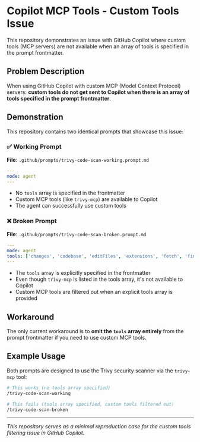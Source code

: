 # Copilot MCP Tools - Custom Tools Issue

This repository demonstrates an issue with GitHub Copilot where custom tools (MCP servers) are not available when an array of tools is specified in the prompt frontmatter.

## Problem Description

When using GitHub Copilot with custom MCP (Model Context Protocol) servers: **custom tools do not get sent to Copilot when there is an array of tools specified in the prompt frontmatter**.

## Demonstration

This repository contains two identical prompts that showcase this issue:

### ✅ Working Prompt
**File**: `.github/prompts/trivy-code-scan-working.prompt.md`

```yaml
---
mode: agent
---
```

- No `tools` array is specified in the frontmatter
- Custom MCP tools (like `trivy-mcp`) are available to Copilot
- The agent can successfully use custom tools

### ❌ Broken Prompt
**File**: `.github/prompts/trivy-code-scan-broken.prompt.md`

```yaml
---
mode: agent
tools: ['changes', 'codebase', 'editFiles', 'extensions', 'fetch', 'findTestFiles', 'githubRepo', 'new', 'openSimpleBrowser', 'problems', 'runCommands', 'runNotebooks', 'runTasks', 'search', 'searchResults', 'terminalLastCommand', 'terminalSelection', 'testFailure', 'usages', 'vscodeAPI', 'trivy-mcp']
---
```

- The `tools` array is explicitly specified in the frontmatter
- Even though `trivy-mcp` is listed in the tools array, it's not available to Copilot
- Custom MCP tools are filtered out when an explicit tools array is provided

## Workaround

The only current workaround is to **omit the `tools` array entirely** from the prompt frontmatter if you need to use custom MCP tools. 

## Example Usage

Both prompts are designed to use the Trivy security scanner via the `trivy-mcp` tool:

```bash
# This works (no tools array specified)
/trivy-code-scan-working 

# This fails (tools array specified, custom tools filtered out)
/trivy-code-scan-broken 
```


---

*This repository serves as a minimal reproduction case for the custom tools filtering issue in GitHub Copilot.*

